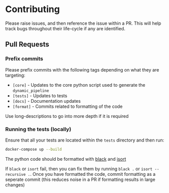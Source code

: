 # Contributing

Please raise issues, and then reference the issue within a PR. This will help track bugs throughout their life-cycle if any are identified.

## Pull Requests

### Prefix commits

Please prefix commits with the following tags depending on what they are targeting:

- `[core]` - Updates to the core python script used to generate the `dynamic_pipeline`
- `[tests]` - Updates to tests
- `[docs]` - Documentation updates
- `[format]` - Commits related to formatting of the code

Use long-descriptions to go into more depth if it is required

### Running the tests (locally)

Ensure that all your tests are located within the `tests` directory and then run:

```bash
docker-compose up --build
```

The python code should be formatted with [black](https://pypi.org/project/black/) and [isort](https://pypi.org/project/isort/)

If `black` or `isort` fail, then you can fix them by running `black .` or `isort --recursive .`. Once you have formatted the code, commit formatting as a seperate commit (this reduces noise in a PR if formatting results in large changes)